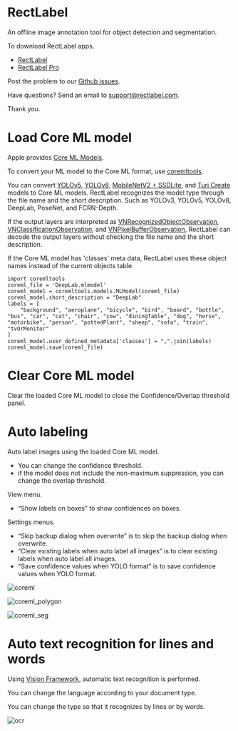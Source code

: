# RectLabel
An offline image annotation tool for object detection and segmentation.

To download RectLabel apps.
- [RectLabel](https://apps.apple.com/app/id1210181730)
- [RectLabel Pro](https://apps.apple.com/app/id1490990105)

Post the problem to our [Github issues](https://github.com/ryouchinsa/Rectlabel-support/issues).

Have questions? Send an email to support@rectlabel.com.

Thank you.

# Load Core ML model
Apple provides [Core ML Models](https://developer.apple.com/machine-learning/models/).

To convert your ML model to the Core ML format, use [coremltools](https://github.com/apple/coremltools).

You can convert [YOLOv5](https://github.com/ultralytics/yolov5), [YOLOv8](https://github.com/ultralytics/ultralytics), [MobileNetV2 + SSDLite](https://machinethink.net/blog/mobilenet-ssdlite-coreml/), and [Turi Create](https://apple.github.io/turicreate/docs/userguide/object_detection/export-coreml.html) models to Core ML models.
RectLabel recognizes the model type through the file name and the short description. Such as YOLOv3, YOLOv5, YOLOv8, DeepLab, PoseNet, and FCRN-Depth.

If the output layers are interpreted as [VNRecognizedObjectObservation](https://developer.apple.com/documentation/vision/vnrecognizedobjectobservation), [VNClassificationObservation](https://developer.apple.com/documentation/vision/vnclassificationobservation), and [VNPixelBufferObservation](https://developer.apple.com/documentation/vision/vnpixelbufferobservation), RectLabel can decode the output layers without checking the file name and the short description.

If the Core ML model has 'classes' meta data, RectLabel uses these object names instead of the current objects table.

```
import coremltools
coreml_file = 'DeepLab.mlmodel'
coreml_model = coremltools.models.MLModel(coreml_file)
coreml_model.short_description = "DeepLab"
labels = [
    "background", "aeroplane", "bicycle", "bird", "board", "bottle", "bus", "car", "cat", "chair", "cow", "diningTable", "dog", "horse", "motorbike", "person", "pottedPlant", "sheep", "sofa", "train", "tvOrMonitor"
]
coreml_model.user_defined_metadata['classes'] = ",".join(labels)
coreml_model.save(coreml_file)
```

# Clear Core ML model
Clear the loaded Core ML model to close the Confidence/Overlap threshold panel.

# Auto labeling
Auto label images using the loaded Core ML model.
- You can change the confidence threshold.
- if the model does not include the non-maximum suppression, you can change the overlap threshold.

View menu.
- “Show labels on boxes” to show confidences on boxes.

Settings menus.
- “Skip backup dialog when overwrite” is to skip the backup dialog when overwrite.
- “Clear existing labels when auto label all images” is to clear existing labels when auto label all images.
- “Save confidence values when YOLO format” is to save confidence values when YOLO format.

![coreml](https://github.com/ryouchinsa/ryouchinsa.github.io/assets/1954306/c6ddc6d7-448e-450f-a4a8-985c301ce7c5)

![coreml_polygon](https://github.com/ryouchinsa/ryouchinsa.github.io/assets/1954306/5cd883c8-9205-4121-805c-1b44b91841aa)

![coreml_seg](https://github.com/ryouchinsa/ryouchinsa.github.io/assets/1954306/fa3a2092-745f-493d-9446-3f016227c1e0)

# Auto text recognition for lines and words
Using [Vision Framework](https://developer.apple.com/documentation/vision), automatic text recognition is performed.

You can change the language according to your document type.

You can change the type so that it recognizes by lines or by words.

![ocr](https://github.com/ryouchinsa/ryouchinsa.github.io/assets/1954306/3cbf40cd-ece4-451b-b2e8-12ea6e4724c7)








